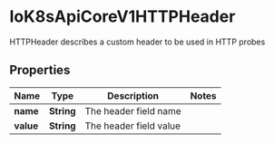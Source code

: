 

# IoK8sApiCoreV1HTTPHeader

HTTPHeader describes a custom header to be used in HTTP probes
## Properties

Name | Type | Description | Notes
------------ | ------------- | ------------- | -------------
**name** | **String** | The header field name | 
**value** | **String** | The header field value | 



